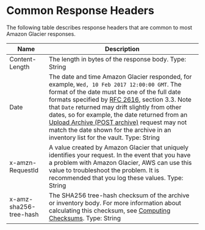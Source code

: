 # Common Response Headers<a name="api-common-response-headers"></a>

The following table describes response headers that are common to most Amazon Glacier responses\.


|  Name  |  Description  | 
| --- | --- | 
| Content\-Length |  The length in bytes of the response body\. Type: String  | 
| Date |  The date and time Amazon Glacier responded, for example, `Wed, 10 Feb 2017 12:00:00 GMT`\. The format of the date must be one of the full date formats specified by [RFC 2616](http://tools.ietf.org/html/rfc2616#section-3.3), section 3\.3\. Note that `Date` returned may drift slightly from other dates, so for example, the date returned from an [Upload Archive \(POST archive\)](api-archive-post.md) request may not match the date shown for the archive in an inventory list for the vault\.  Type: String  | 
| x\-amzn\-RequestId |  A value created by Amazon Glacier that uniquely identifies your request\. In the event that you have a problem with Amazon Glacier, AWS can use this value to troubleshoot the problem\. It is recommended that you log these values\. Type: String  | 
| x\-amz\-sha256\-tree\-hash​ |  The SHA256 tree\-hash checksum of the archive or inventory body\. For more information about calculating this checksum, see [Computing Checksums](checksum-calculations.md)\. Type: String  | 